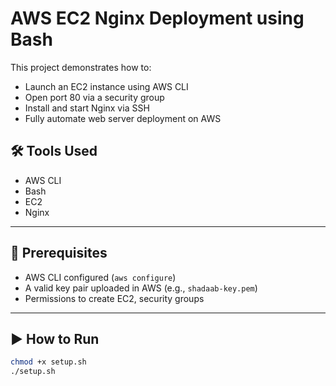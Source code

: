 # AWS EC2 Nginx Deployment using Bash

This project demonstrates how to:
- Launch an EC2 instance using AWS CLI
- Open port 80 via a security group
- Install and start Nginx via SSH
- Fully automate web server deployment on AWS

## 🛠️ Tools Used
- AWS CLI
- Bash
- EC2
- Nginx

---

## 🚀 Prerequisites

- AWS CLI configured (`aws configure`)
- A valid key pair uploaded in AWS (e.g., `shadaab-key.pem`)
- Permissions to create EC2, security groups

---

## ▶️ How to Run

```bash
chmod +x setup.sh
./setup.sh
